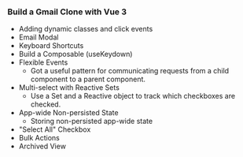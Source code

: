 ### Build a Gmail Clone with Vue 3
- Adding dynamic classes and click events
- Email Modal
- Keyboard Shortcuts
- Build a Composable (useKeydown)
- Flexible Events
  - Got a useful pattern for communicating requests from a child component to a parent component.
- Multi-select with Reactive Sets
  - Use a Set and a Reactive object to track which checkboxes are checked.
- App-wide Non-persisted State
  - Storing non-persisted app-wide state
- "Select All" Checkbox
- Bulk Actions
- Archived View
